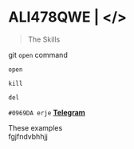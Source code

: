 # ALI478QWE | </> 

> The Skills 

git `open` command
```
open 

kill 

del

```

`#0969DA erje`
[**Telegram**](http://t.me/ALI478QWE)

These examples  
fgjfndvbhhjj
